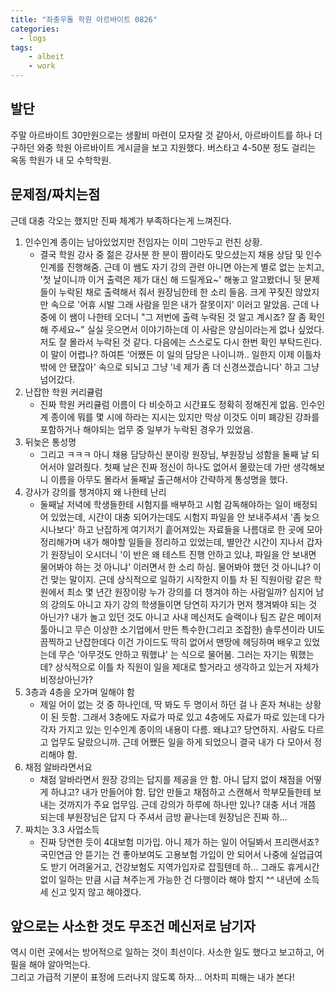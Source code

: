 ```yaml
---
title: "좌충우돌 학원 아르바이트 0826"
categories:
  - logs
tags:
    - albeit
    - work
---
```


## 발단

주말 아르바이트 30만원으로는 생활비 마련이 모자랄 것 같아서, 아르바이트를 하나 더 구하던 와중 학원 아르바이트 게시글을 보고 지원했다. 버스타고 4-50분 정도 걸리는 옥동 학원가 내 모 수학학원. 

## 문제점/짜치는점

근데 대충 각오는 했지만 진짜 체계가 부족하다는게 느껴진다.  

1. 인수인계 종이는 남아있었지만 전임자는 이미 그만두고 런친 상황. 
   - 결국 학원 강사 중 젊은 강사분 한 분이 짬이라도 맞으셨는지 채용 상담 및 인수인계를 진행해줌. 근데 이 쌤도 자기 강의 관련 아니면 아는게 별로 없는 눈치고, '첫 날이니까 이거 출력은 제가 대신 해 드릴게요~' 해놓고 알고봤더니 뒷 문제들이 누락된 채로 출력해서 줘서 원장님한테 한 소리 들음. 크게 꾸짖진 않았지만 속으로 '어휴 시발 그래 사람을 믿은 내가 잘못이지' 이러고 말았음. 근데 나중에 이 쌤이 나한테 오더니 "그 저번에 출력 누락된 것 알고 계시죠? 잘 좀 확인해 주세요~" 실실 웃으면서 이야기하는데 이 사람은 양심이라는게 없나 싶었다. 저도 잘 몰라서 누락된 것 같다. 다음에는 스스로도 다시 한번 확인 부탁드린다. 이 말이 어렵나? 하여튼 '어쨌든 이 일의 담당은 나이니까.. 일한지 이제 이틀차 밖에 안 됐잖아' 속으로 되뇌고 그냥 '네 제가 좀 더 신경쓰겠습니다' 하고 그냥 넘어갔다.  
2. 난잡한 학원 커리큘럼
    - 진짜 학원 커리큘럼 이름이 다 비슷하고 시간표도 정확히 정해진게 없음. 인수인계 종이에 뭐를 몇 시에 하라는 지시는 있지만 막상 이것도 이미 폐강된 강좌를 포함하거나 해야되는 업무 중 일부가 누락된 경우가 있었음. 
3. 뒤늦은 통성명
   - 그리고 ㅋㅋㅋ 아니 채용 담당하신 분이랑 원장님, 부원장님 성함을 둘째 날 되어서야 알려줬다. 첫째 날은 진짜 정신이 하나도 없어서 몰랐는데 가만 생각해보니 이름을 아무도 몰라서 둘째날 출근해서야 간략하게 통성명을 했다. 
4. 강사가 강의를 챙겨야지 왜 나한테 난리
   - 둘째날 저녁에 학생들한테 시험지를 배부하고 시험 감독해야하는 일이 배정되어 있었는데, 시간이 대충 되어가는데도 시험지 파일을 안 보내주셔서 '좀 늦으시나보다' 하고 난잡하게 여기저기 흩어져있는 자료들을 나름대로 한 곳에 모아 정리해가며 내가 해야할 일들을 정리하고 있었는데, 별안간 시간이 지나서 갑자기 원장님이 오시더니 '이 반은 왜 테스트 진행 안하고 있냐, 파일을 안 보내면 물어봐야 하는 것 아니냐' 이러면서 한 소리 하심. 물어봐야 했던 것 아니냐? 이건 맞는 말이지. 근데 상식적으로 일하기 시작한지 이틀 차 된 직원이랑 같은 학원에서 최소 몇 년간 원장이랑 누가 강의를 더 챙겨야 하는 사람일까? 심지어 남의 강의도 아니고 자기 강의 학생들이면 당연히 자기가 먼저 챙겨봐야 되는 것 아닌가? 내가 놀고 있던 것도 아니고 사내 메신저도 슬랙이나 팀즈 같은 메이저 툴아니고 무슨 이상한 소기업에서 만든 특수한(그리고 조잡한) 솔루션이라 UI도 끔찍하고 난잡한데다 이건 가이드도 딱히 없어서 맨땅에 헤딩하며 배우고 있었는데 무슨 '아무것도 안하고 뭐했냐' 는 식으로 물어봄. 그러는 자기는 뭐했는데? 상식적으로 이틀 차 직원이 일을 제대로 할거라고 생각하고 있는거 자체가 비정상아닌가? 
5. 3층과 4층을 오가며 일해야 함
   - 제일 어이 없는 것 중 하나인데, 딱 봐도 두 명이서 하던 걸 나 혼자 쳐내는 상황이 된 듯함. 그래서 3층에도 자료가 따로 있고 4층에도 자료가 따로 있는데 다가 각자 가지고 있는 인수인계 종이의 내용이 다름. 왜냐고? 당연하지. 사람도 다르고 업무도 달랐으니까. 근데 어쨌든 일을 하게 되었으니 결국 내가 다 모아서 정리해야 함. 
6. 채점 알바라면서요
   - 채점 알바라면서 원장 강의는 답지를 제공을 안 함. 아니 답지 없이 채점을 어떻게 하냐고? 내가 만들어야 함. 답안 만들고 채점하고 스캔해서 학부모들한테 보내는 것까지가 주요 업무임. 근데 강의가 하루에 하나만 있나? 대충 서너 개쯤 되는데 부원장님은 답지 다 주셔서 금방 끝나는데 원장님은 진짜 하... 
7. 짜치는 3.3 사업소득
   - 진짜 당연한 듯이 4대보험 미가입. 아니 제가 하는 일이 어딜봐서 프리랜서죠? 국민연금 안 뜯기는 건 좋아보여도 고용보험 가입이 안 되어서 나중에 실업급여도 받기 어려울거고, 건강보험도 지역가입자로 잡힐텐데 하... 그래도 휴게시간 없이 일하는 만큼 시급 쳐주는게 가능한 건 다행이라 해야 할지 ^^ 내년에 소득세 신고 잊지 않고 해야겠다.

## 앞으로는 사소한 것도 무조건 메신저로 남기자

역시 이런 곳에서는 방어적으로 일하는 것이 최선이다. 사소한 일도 했다고 보고하고, 어필을 해야 알아먹는다.  
그리고 가급적 기분이 표정에 드러나지 않도록 하자... 어차피 피해는 내가 본다!